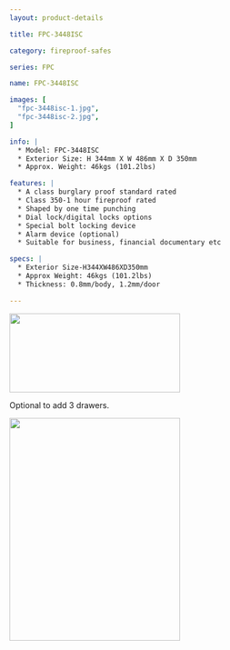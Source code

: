 ```yaml
---
layout: product-details

title: FPC-3448ISC

category: fireproof-safes

series: FPC

name: FPC-3448ISC

images: [
  "fpc-3448isc-1.jpg",
  "fpc-3448isc-2.jpg",
]

info: |
  * Model: FPC-3448ISC
  * Exterior Size: H 344mm X W 486mm X D 350mm
  * Approx. Weight: 46kgs (101.2lbs)

features: |
  * A class burglary proof standard rated
  * Class 350-1 hour fireproof rated
  * Shaped by one time punching
  * Dial lock/digital locks options
  * Special bolt locking device
  * Alarm device (optional)
  * Suitable for business, financial documentary etc

specs: |
  * Exterior Size-H344XW486XD350mm
  * Approx Weight: 46kgs (101.2lbs)
  * Thickness: 0.8mm/body, 1.2mm/door

---
```


<img alt="" src="{IMAGE_CDN}/fpc-3448isc-3.jpg" style="width: 300px; height: 139px;" />

Optional to add 3 drawers.

<img alt="" src="{IMAGE_CDN}/fpc-3448isc-4.jpg" style="width: 300px; height: 392px;" />
